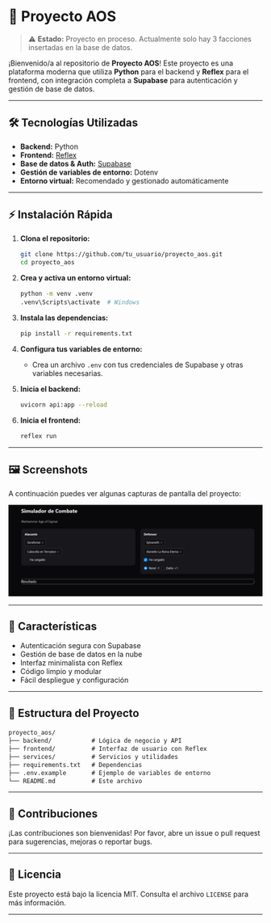 # 🚀 Proyecto AOS
> ⚠️ **Estado:** Proyecto en proceso. Actualmente solo hay 3 facciones insertadas en la base de datos.

¡Bienvenido/a al repositorio de **Proyecto AOS**! Este proyecto es una plataforma moderna que utiliza **Python** para el backend y **Reflex** para el frontend, con integración completa a **Supabase** para autenticación y gestión de base de datos.

---

## 🛠️ Tecnologías Utilizadas

- **Backend:** Python
- **Frontend:** [Reflex](https://reflex.dev/)
- **Base de datos & Auth:** [Supabase](https://supabase.com/)
- **Gestión de variables de entorno:** Dotenv
- **Entorno virtual:** Recomendado y gestionado automáticamente

---

## ⚡ Instalación Rápida

1. **Clona el repositorio:**
   ```bash
   git clone https://github.com/tu_usuario/proyecto_aos.git
   cd proyecto_aos
   ```
2. **Crea y activa un entorno virtual:**
   ```bash
   python -m venv .venv
   .venv\Scripts\activate  # Windows
   ```
3. **Instala las dependencias:**
   ```bash
   pip install -r requirements.txt
   ```
4. **Configura tus variables de entorno:**
   - Crea un archivo `.env` con tus credenciales de Supabase y otras variables necesarias.

5. **Inicia el backend:**
   ```bash
   uvicorn api:app --reload
   ```
6. **Inicia el frontend:**
   ```bash
   reflex run
   ```

---

## 🖼️ Screenshots

A continuación puedes ver algunas capturas de pantalla del proyecto:

<p align="center">
   <img src="assets/web1.jpg" alt="Screenshot 1" width="600"/>
   <br>
</p>

---

## 🌟 Características

- Autenticación segura con Supabase
- Gestión de base de datos en la nube
- Interfaz minimalista con Reflex
- Código limpio y modular
- Fácil despliegue y configuración

---

## 📁 Estructura del Proyecto

```
proyecto_aos/
├── backend/           # Lógica de negocio y API
├── frontend/          # Interfaz de usuario con Reflex
├── services/          # Servicios y utilidades
├── requirements.txt   # Dependencias
├── .env.example       # Ejemplo de variables de entorno
└── README.md          # Este archivo
```

---

## 🤝 Contribuciones

¡Las contribuciones son bienvenidas! Por favor, abre un issue o pull request para sugerencias, mejoras o reportar bugs.

---

## 📄 Licencia

Este proyecto está bajo la licencia MIT. Consulta el archivo `LICENSE` para más información.

---

